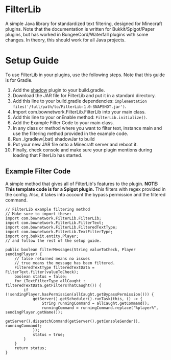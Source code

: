 # FilterLib
 A simple Java library for standardized text filtering, designed for Minecraft plugins.
 Note that the documentation is written for Bukkit/Spigot/Paper plugins, but has worked in BungeeCord/Waterfall plugins with some changes.
 In theory, this should work for all Java projects.

# Setup Guide
To use FilterLib in your plugins, use the following steps. Note that this guide is for Gradle.
1. Add the [shadow](https://github.com/johnrengelman/shadow) plugin to your build.gradle.
2. Download the JAR file for FilterLib and put it in a standard directory.
3. Add this line to your build.gradle dependencies: ```implementation files('/full/path/to/FilterLib-1.0-SNAPSHOT.jar')```.
4. Import com.bownetwork.FilterLib.FilterLib into your main class.
5. Add this line to your onEnable method: ```FilterLib.initialize()```.
6. Add the Example Filter Code to your main class.
7. In any class or method where you want to filter text, instance main and use the filtering method provided in the example code. 
8. Run ./gradlew(.bat) shadowJar to build
9. Put your new JAR file onto a Minecraft server and reboot it.
10. Finally, check console and make sure your plugin mentions during loading that FilterLib has started.

## Example Filter Code
A simple method that gives all of FilterLib's features to the plugin.
**NOTE: This template code is for a Spigot plugin.**
This filters with regex provided in the config.
Also, it takes into account the bypass permission and the filtered command.
```
// FilterLib example filtering method
// Make sure to import these:
import com.bownetwork.FilterLib.FilterLib;
import com.bownetwork.FilterLib.FilterText;
import com.bownetwork.FilterLib.FilteredTextType;
import com.bownetwork.FilterLib.TextFilterType;
import org.bukkit.entity.Player;
// and follow the rest of the setup guide.

public boolean filterMessages(String valueToCheck, Player sendingPlayer) {
    // false returned means no issues
    // true means the message has been filtered.
    FilteredTextType filteredTextData = FilterText.filter(valueToCheck);
    boolean status = false;
    for (TextFilterType allCaught : filteredTextData.getFiltersThatCaught()) {
        if (!sendingPlayer.hasPermission(allCaught.getBypassPermission())) {
            getServer().getScheduler().runTask(this, () -> {
                String runningCommand = allCaught.getCommand();
                runningCommand = runningCommand.replace("%player%", sendingPlayer.getName());
                getServer().dispatchCommand(getServer().getConsoleSender(), runningCommand);
            });
            status = true;
        }
    }
    return status;
}
```
